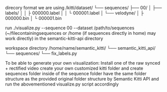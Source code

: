 direcory format we are using 
/kitti/dataset/
          └── sequences/
                  ├── 00/
                  │   ├── labels/
                  │   │     ├ 000000.label
                  │   │     └ 000001.label
                  │   └── velodyne/
                  │         ├ 000000.bin
                  │         └ 000001.bin

run 
./visualize.py --sequence 00 --dataset /path/to/sequences (~/filecontainingsequences or /home (if sequences directly in home) may work directly)
in the semantic-kitti-api directory

workspace directory
/home/name/semantic_kitti/
          └── semantic_kitti_api/
          └── sequences/
          └── fix_labels.py

To be able to generate your own visualization:
Install one of the raw synced + rectified video
create your own customized kitti folder and create sequences folder
inside of the sequence folder have the same folder structure as the provided original folder structure by Semantic Kitti API 
and run the abovementioned visualize.py script accordingly
